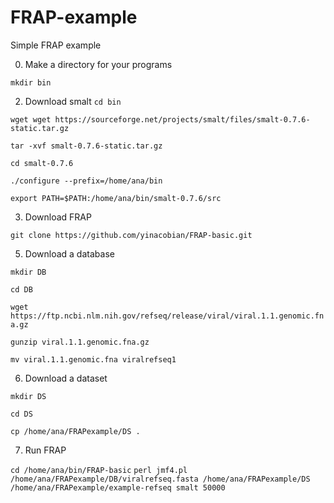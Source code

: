 # FRAP-example
Simple FRAP example

0. Make a directory for your programs

`mkdir bin`

2. Download smalt
`cd bin` 

`wget wget https://sourceforge.net/projects/smalt/files/smalt-0.7.6-static.tar.gz`

`tar -xvf smalt-0.7.6-static.tar.gz`

`cd smalt-0.7.6`

`./configure --prefix=/home/ana/bin`

`export PATH=$PATH:/home/ana/bin/smalt-0.7.6/src`

3. Download FRAP

`git clone https://github.com/yinacobian/FRAP-basic.git`

5. Download a database

`mkdir DB`

`cd DB`

`wget https://ftp.ncbi.nlm.nih.gov/refseq/release/viral/viral.1.1.genomic.fna.gz`

`gunzip viral.1.1.genomic.fna.gz`

`mv viral.1.1.genomic.fna viralrefseq1`

6. Download a dataset

`mkdir DS`

`cd DS`

`cp /home/ana/FRAPexample/DS .`


7. Run FRAP

`cd /home/ana/bin/FRAP-basic`
`perl jmf4.pl /home/ana/FRAPexample/DB/viralrefseq.fasta /home/ana/FRAPexample/DS /home/ana/FRAPexample/example-refseq smalt 50000`




